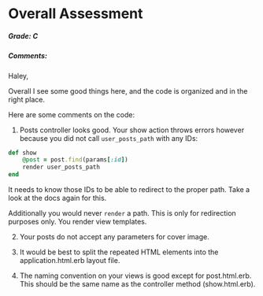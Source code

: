 # Overall Assessment

##### Grade: C

##### Comments:

Haley,

Overall I see some good things here, and the code is organized and in the right place.

Here are some comments on the code:

1. Posts controller looks good. Your show action throws errors however because you did not call `user_posts_path` with any IDs:

```ruby
def show
    @post = post.find(params[:id])
    render user_posts_path
end
```

It needs to know those IDs to be able to redirect to the proper path. Take a look at the docs again for this.

Additionally you would never `render` a path. This is only for redirection purposes only. You render view templates.

2. Your posts do not accept any parameters for cover image.

3. It would be best to split the repeated HTML elements into the application.html.erb layout file.

4. The naming convention on your views is good except for post.html.erb. This should be the same name as the controller method (show.html.erb).